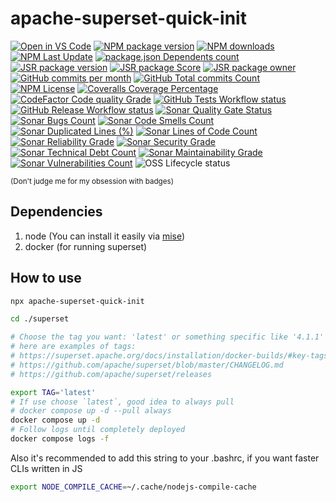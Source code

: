 # apache-superset-quick-init

[![Open in VS Code](https://img.shields.io/static/v1?logo=visualstudiocode&label=&message=Open%20in%20VS%20Code&labelColor=2c2c32&color=007acc&logoColor=007acc)](https://github.dev/nikelborm/apache-superset-quick-init)
[![NPM package version](https://badge.fury.io/js/apache-superset-quick-init.svg)](https://www.npmjs.com/package/apache-superset-quick-init)
[![NPM downloads](https://img.shields.io/npm/dm/apache-superset-quick-init.svg?style=flat)](https://npmjs.org/package/apache-superset-quick-init)
[![NPM Last Update](https://img.shields.io/npm/last-update/apache-superset-quick-init)](https://npmjs.org/package/apache-superset-quick-init)
[![package.json Dependents count](https://badgen.net/npm/dependents/apache-superset-quick-init)](https://www.npmjs.com/package/apache-superset-quick-init?activeTab=dependents)
[![JSR package version](https://jsr.io/badges/@nikelborm/apache-superset-quick-init)](https://jsr.io/@nikelborm/apache-superset-quick-init)
[![JSR package Score](https://jsr.io/badges/@nikelborm/apache-superset-quick-init/score)](https://jsr.io/@nikelborm/apache-superset-quick-init)
[![JSR package owner](https://jsr.io/badges/@nikelborm)](https://jsr.io/@nikelborm)
[![GitHub commits per month](https://img.shields.io/github/commit-activity/m/nikelborm/apache-superset-quick-init)](https://github.com/nikelborm/apache-superset-quick-init/pulse)
[![GitHub Total commits Count](https://img.shields.io/github/commit-activity/t/nikelborm/apache-superset-quick-init)](https://github.com/nikelborm/apache-superset-quick-init/graphs/commit-activity)
[![NPM License](https://img.shields.io/npm/l/apache-superset-quick-init)](https://github.com/nikelborm/apache-superset-quick-init?tab=MIT-1-ov-file)
[![Coveralls Coverage Percentage](https://coveralls.io/repos/github/nikelborm/apache-superset-quick-init/badge.svg?branch=main&rand=9148876)](https://coveralls.io/github/nikelborm/apache-superset-quick-init?branch=main)
[![CodeFactor Code quality Grade](https://img.shields.io/codefactor/grade/github/nikelborm/apache-superset-quick-init?label=codefactor)](https://www.codefactor.io/repository/github/nikelborm/apache-superset-quick-init)
[![GitHub Tests Workflow status](https://github.com/nikelborm/apache-superset-quick-init/actions/workflows/test.yml/badge.svg)](https://github.com/nikelborm/apache-superset-quick-init/actions/workflows/test.yml)
[![GitHub Release Workflow status](https://github.com/nikelborm/apache-superset-quick-init/actions/workflows/release.yml/badge.svg)](https://github.com/nikelborm/apache-superset-quick-init/actions/workflows/release.yml)
[![Sonar Quality Gate Status](https://sonarcloud.io/api/project_badges/measure?project=nikelborm_apache-superset-quick-init&metric=alert_status)](https://sonarcloud.io/summary/new_code?id=nikelborm_apache-superset-quick-init)
[![Sonar Bugs Count](https://sonarcloud.io/api/project_badges/measure?project=nikelborm_apache-superset-quick-init&metric=bugs)](https://sonarcloud.io/summary/new_code?id=nikelborm_apache-superset-quick-init)
[![Sonar Code Smells Count](https://sonarcloud.io/api/project_badges/measure?project=nikelborm_apache-superset-quick-init&metric=code_smells)](https://sonarcloud.io/summary/new_code?id=nikelborm_apache-superset-quick-init)
[![Sonar Duplicated Lines (%)](https://sonarcloud.io/api/project_badges/measure?project=nikelborm_apache-superset-quick-init&metric=duplicated_lines_density)](https://sonarcloud.io/summary/new_code?id=nikelborm_apache-superset-quick-init)
[![Sonar Lines of Code Count](https://sonarcloud.io/api/project_badges/measure?project=nikelborm_apache-superset-quick-init&metric=ncloc)](https://sonarcloud.io/summary/new_code?id=nikelborm_apache-superset-quick-init)
[![Sonar Reliability Grade](https://sonarcloud.io/api/project_badges/measure?project=nikelborm_apache-superset-quick-init&metric=reliability_rating)](https://sonarcloud.io/summary/new_code?id=nikelborm_apache-superset-quick-init)
[![Sonar Security Grade](https://sonarcloud.io/api/project_badges/measure?project=nikelborm_apache-superset-quick-init&metric=security_rating)](https://sonarcloud.io/summary/new_code?id=nikelborm_apache-superset-quick-init)
[![Sonar Technical Debt Count](https://sonarcloud.io/api/project_badges/measure?project=nikelborm_apache-superset-quick-init&metric=sqale_index)](https://sonarcloud.io/summary/new_code?id=nikelborm_apache-superset-quick-init)
[![Sonar Maintainability Grade](https://sonarcloud.io/api/project_badges/measure?project=nikelborm_apache-superset-quick-init&metric=sqale_rating)](https://sonarcloud.io/summary/new_code?id=nikelborm_apache-superset-quick-init)
[![Sonar Vulnerabilities Count](https://sonarcloud.io/api/project_badges/measure?project=nikelborm_apache-superset-quick-init&metric=vulnerabilities)](https://sonarcloud.io/summary/new_code?id=nikelborm_apache-superset-quick-init)
![OSS Lifecycle status](https://img.shields.io/osslifecycle?file_url=https%3A%2F%2Fgithub.com%2Fnikelborm%2Fapache-superset-quick-init%2Fblob%2Fmain%2FOSSMETADATA)

<!-- Commented because it seems like codeclimate was acquired and no longer accepts new opensource repos -->
<!-- [![Code Climate Technical Debt](https://img.shields.io/codeclimate/tech-debt/nikelborm/apache-superset-quick-init)](https://codeclimate.com/github/nikelborm/apache-superset-quick-init/issues) -->
<!-- [![Code Climate Issues](https://img.shields.io/codeclimate/issues/nikelborm/apache-superset-quick-init)](https://codeclimate.com/github/nikelborm/apache-superset-quick-init/issues) -->

<!-- Commented because there's some bug in effect library or in bundlephobia that prevents proper rendering of this badge -->
<!-- [![npm minzipped bundle size](https://img.shields.io/bundlephobia/minzip/apache-superset-quick-init)](https://bundlephobia.com/package/apache-superset-quick-init) -->
<!-- [![package.json Dependencies count](https://badgen.net/bundlephobia/dependency-count/apache-superset-quick-init)](https://www.npmjs.com/package/apache-superset-quick-init?activeTab=dependencies) -->

<!-- commented because it seems that npms.io was acquired by somebody and is slowly dying -->
<!-- [![npms.io](https://img.shields.io/npms-io/final-score/apache-superset-quick-init)](update_link_later) -->

<!-- commented because I haven't started following it yet -->
<!-- [![Conventional Commits](https://img.shields.io/badge/Conventional%20Commits-1.0.0-yellow.svg)](https://conventionalcommits.org) -->

<sup>(Don't judge me for my obsession with badges)</sup>

## Dependencies

1. node (You can install it easily via [mise](https://github.com/jdx/mise))
2. docker (for running superset)

## How to use

```bash
npx apache-superset-quick-init

cd ./superset

# Choose the tag you want: 'latest' or something specific like '4.1.1'
# here are examples of tags:
# https://superset.apache.org/docs/installation/docker-builds/#key-tags-examples
# https://github.com/apache/superset/blob/master/CHANGELOG.md
# https://github.com/apache/superset/releases

export TAG='latest'
# If use choose `latest`, good idea to always pull
# docker compose up -d --pull always
docker compose up -d
# Follow logs until completely deployed
docker compose logs -f
```

Also it's recommended to add this string to your .bashrc, if you want faster CLIs written in JS

```bash
export NODE_COMPILE_CACHE=~/.cache/nodejs-compile-cache
```
